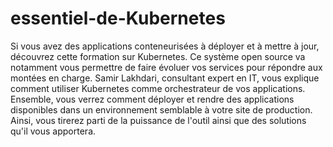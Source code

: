 # essentiel-de-Kubernetes
Si vous avez des applications conteneurisées à déployer et à mettre à jour, découvrez cette formation sur Kubernetes. Ce système open source va notamment vous permettre de faire évoluer vos services pour répondre aux montées en charge. Samir Lakhdari, consultant expert en IT, vous explique comment utiliser Kubernetes comme orchestrateur de vos applications. Ensemble, vous verrez comment déployer et rendre des applications disponibles dans un environnement semblable à votre site de production. Ainsi, vous tirerez parti de la puissance de l'outil ainsi que des solutions qu'il vous apportera.
